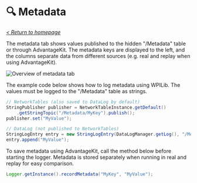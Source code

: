 # 🔍 Metadata

_[< Return to homepage](/docs/INDEX.md)_

The metadata tab shows values published to the hidden "/Metadata" table or through AdvantageKit. The metadata keys are displayed to the left, and the columns separate data from different sources (e.g. real and replay when using AdvantageKit).

![Overview of metadata tab](/docs/resources/metadata/metadata-1.png)

The example code below shows how to log metadata using WPILib. The values must be logged to the "/Metadata" table as strings.

```java
// NetworkTables (also saved to DataLog by default)
StringPublisher publisher = NetworkTableInstance.getDefault()
    .getStringTopic("/Metadata/MyKey").publish();
publisher.set("MyValue");

// DataLog (not published to NetworkTables)
StringLogEntry entry = new StringLogEntry(DataLogManager.getLog(), "/Metadata/MyKey");
entry.append("MyValue");
```

To save metadata using AdvantageKit, call the method below before starting the logger. Metadata is stored separately when running in real and replay for easy comparison.

```java
Logger.getInstance().recordMetadata("MyKey", "MyValue");
```
